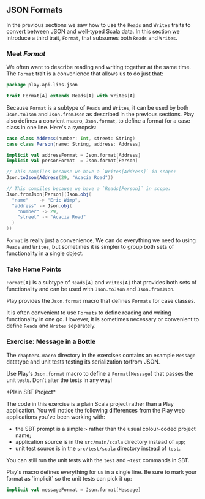 ## JSON Formats

In the previous sections we saw how to use the `Reads` and `Writes` traits to convert between JSON and well-typed Scala data. In this section we introduce a third trait, `Format`, that subsumes both `Reads` and `Writes`.

### Meet *Format*

We often want to describe reading and writing together at the same time. The `Format` trait is a convenience that allows us to do just that:

~~~ scala
package play.api.libs.json

trait Format[A] extends Reads[A] with Writes[A]
~~~

Because `Format` is a subtype of `Reads` and `Writes`, it can be used by both `Json.toJson` and `Json.fromJson` as described in the previous sections. Play also defines a convient macro, `Json.format`, to define a format for a case class in one line. Here's a synopsis:

~~~ scala
case class Address(number: Int, street: String)
case class Person(name: String, address: Address)

implicit val addressFormat = Json.format[Address]
implicit val personFormat  = Json.format[Person]

// This compiles because we have a `Writes[Address]` in scope:
Json.toJson(Address(29, "Acacia Road"))

// This compiles because we have a `Reads[Person]` in scope:
Json.fromJson[Person](Json.obj(
  "name"    -> "Eric Wimp",
  "address" -> Json.obj(
    "number" -> 29,
    "street" -> "Acacia Road"
  )
))
~~~

`Format` is really just a convenience. We can do everything we need to using `Reads` and `Writes`, but sometimes it is simpler to group both sets of functionality in a single object.

### Take Home Points

`Format[A]` is a subtype of `Reads[A]` and `Writes[A]` that provides both sets of functionality and can be used with `Json.toJson` and `Json.fromJson`.

Play provides the `Json.format` macro that defines `Formats` for case classes.

It is often convenient to use `Formats` to define reading and writing functionality in one go. However, it is sometimes necessary or convenient to define `Reads` and `Writes` separately.

### Exercise: Message in a Bottle

The `chapter4-macro` directory in the exercises contains an example `Message` datatype
and unit tests testing its serialization to/from JSON.

Use Play's `Json.format` macro to define a `Format[Message]` that passes the unit tests.
Don't alter the tests in any way!

<div class="callout callout-info">
*Plain SBT Project*

The code in this exercise is a plain Scala project rather than a Play application.
You will notice the following differences from the Play web applications you've been working with:

 - the SBT prompt is a simple `>` rather than the usual colour-coded project name;
 - application source is in the `src/main/scala` directory instead of `app`;
 - unit test source is in the `src/test/scala` directory instead of `test`.

You can still run the unit tests with the `test` and `~test` commands in SBT.
</div>

<div class="solution">
Play's macro defines everything for us in a single line.
Be sure to mark your format as `implicit` so the unit tests can pick it up:

~~~ scala
implicit val messageFormat = Json.format[Message]
~~~
</div>